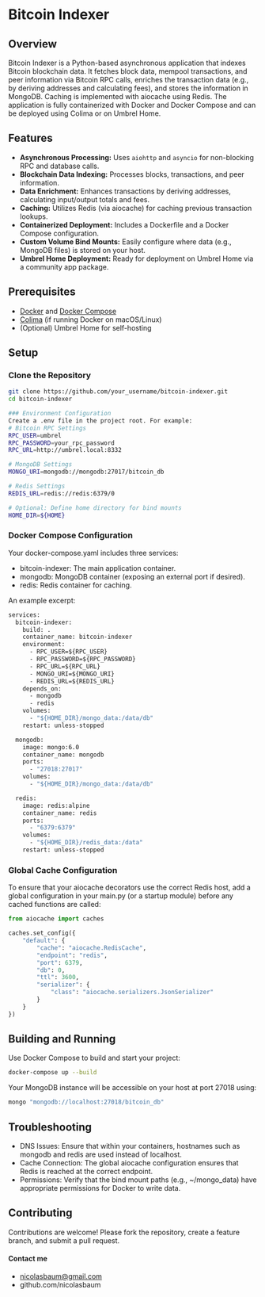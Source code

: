 # Bitcoin Indexer

## Overview

Bitcoin Indexer is a Python-based asynchronous application that indexes Bitcoin blockchain data. It fetches block data, mempool transactions, and peer information via Bitcoin RPC calls, enriches the transaction data (e.g., by deriving addresses and calculating fees), and stores the information in MongoDB. Caching is implemented with aiocache using Redis. The application is fully containerized with Docker and Docker Compose and can be deployed using Colima or on Umbrel Home.

## Features

- **Asynchronous Processing:** Uses `aiohttp` and `asyncio` for non-blocking RPC and database calls.
- **Blockchain Data Indexing:** Processes blocks, transactions, and peer information.
- **Data Enrichment:** Enhances transactions by deriving addresses, calculating input/output totals and fees.
- **Caching:** Utilizes Redis (via aiocache) for caching previous transaction lookups.
- **Containerized Deployment:** Includes a Dockerfile and a Docker Compose configuration.
- **Custom Volume Bind Mounts:** Easily configure where data (e.g., MongoDB files) is stored on your host.
- **Umbrel Home Deployment:** Ready for deployment on Umbrel Home via a community app package.

## Prerequisites

- [Docker](https://docs.docker.com/get-docker/) and [Docker Compose](https://docs.docker.com/compose/install/)
- [Colima](https://github.com/abiosoft/colima) (if running Docker on macOS/Linux)
- (Optional) Umbrel Home for self-hosting

## Setup

### Clone the Repository

```bash
git clone https://github.com/your_username/bitcoin-indexer.git
cd bitcoin-indexer

### Environment Configuration
Create a .env file in the project root. For example:
# Bitcoin RPC Settings
RPC_USER=umbrel
RPC_PASSWORD=your_rpc_password
RPC_URL=http://umbrel.local:8332

# MongoDB Settings
MONGO_URI=mongodb://mongodb:27017/bitcoin_db

# Redis Settings
REDIS_URL=redis://redis:6379/0

# Optional: Define home directory for bind mounts
HOME_DIR=${HOME}
```

### Docker Compose Configuration

Your docker-compose.yaml includes three services:
- bitcoin-indexer: The main application container.
- mongodb: MongoDB container (exposing an external port if desired).
- redis: Redis container for caching.

An example excerpt:

```Dockerfile
services:
  bitcoin-indexer:
    build: .
    container_name: bitcoin-indexer
    environment:
      - RPC_USER=${RPC_USER}
      - RPC_PASSWORD=${RPC_PASSWORD}
      - RPC_URL=${RPC_URL}
      - MONGO_URI=${MONGO_URI}
      - REDIS_URL=${REDIS_URL}
    depends_on:
      - mongodb
      - redis
    volumes:
      - "${HOME_DIR}/mongo_data:/data/db"
    restart: unless-stopped

  mongodb:
    image: mongo:6.0
    container_name: mongodb
    ports:
      - "27018:27017"
    volumes:
      - "${HOME_DIR}/mongo_data:/data/db"

  redis:
    image: redis:alpine
    container_name: redis
    ports:
      - "6379:6379"
    volumes:
      - "${HOME_DIR}/redis_data:/data"
    restart: unless-stopped
```

### Global Cache Configuration

To ensure that your aiocache decorators use the correct Redis host, add a global configuration in your main.py (or a startup module) before any cached functions are called:

```python
from aiocache import caches

caches.set_config({
    "default": {
        "cache": "aiocache.RedisCache",
        "endpoint": "redis",
        "port": 6379,
        "db": 0,
        "ttl": 3600,
        "serializer": {
            "class": "aiocache.serializers.JsonSerializer"
        }
    }
})
```

## Building and Running

Use Docker Compose to build and start your project:
```bash
docker-compose up --build
```
Your MongoDB instance will be accessible on your host at port 27018 using:

```bash
mongo "mongodb://localhost:27018/bitcoin_db"
```

## Troubleshooting
- DNS Issues: Ensure that within your containers, hostnames such as mongodb and redis are used instead of localhost.
- Cache Connection: The global aiocache configuration ensures that Redis is reached at the correct endpoint.
- Permissions: Verify that the bind mount paths (e.g., ~/mongo_data) have appropriate permissions for Docker to write data.

## Contributing
Contributions are welcome! Please fork the repository, create a feature branch, and submit a pull request.

#### Contact me
- nicolasbaum@gmail.com
- github.com/nicolasbaum
